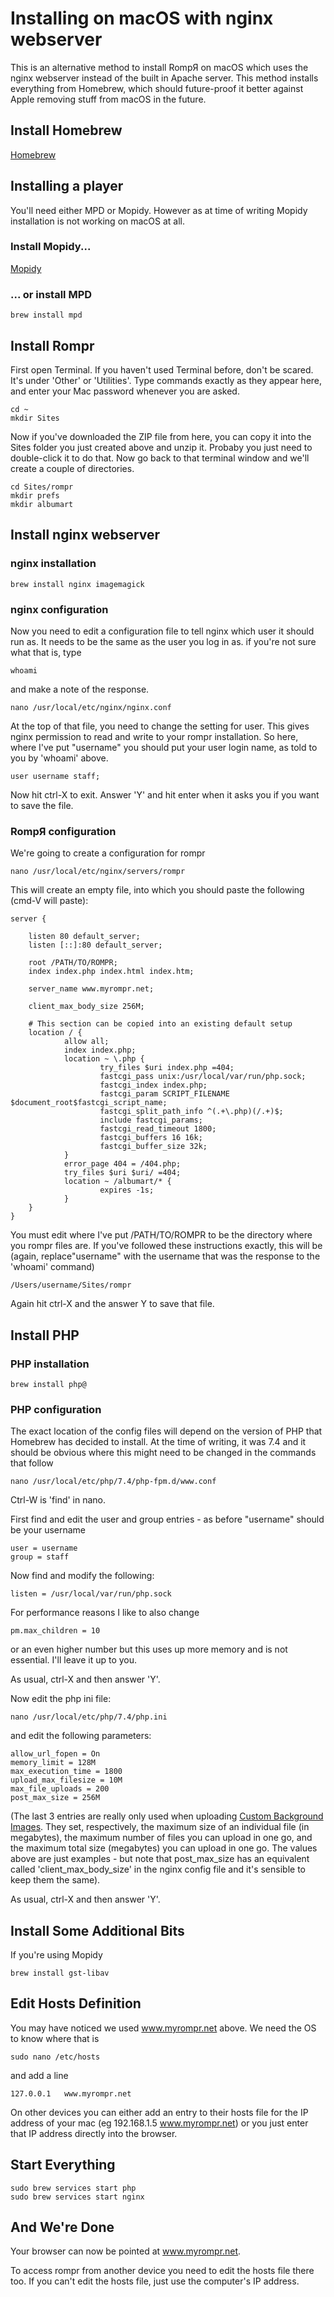 # Installing on macOS with nginx webserver

This is an alternative method to install RompЯ on macOS which uses the nginx webserver instead of the built in Apache server. This method installs everything from Homebrew, which should future-proof it better against Apple removing stuff from macOS in the future.

## Install Homebrew

[Homebrew](https://brew.sh/)

## Installing a player

You'll need either MPD or Mopidy. However as at time of writing Mopidy installation is not working on macOS at all.

### Install Mopidy...

[Mopidy](https://docs.mopidy.com/en/latest/installation/macos/)

### ... or install MPD

    brew install mpd

## Install Rompr

First open Terminal. If you haven't used Terminal before, don't be scared. It's under 'Other' or 'Utilities'. Type commands exactly as they appear here, and enter your Mac password whenever you are asked.

    cd ~
    mkdir Sites

Now if you've downloaded the ZIP file from here, you can copy it into the Sites folder you just created above and unzip it. Probaby you just need to double-click it to do that.
Now go back to that terminal window and we'll create a couple of directories.

    cd Sites/rompr
    mkdir prefs
    mkdir albumart

## Install nginx webserver

### nginx installation

    brew install nginx imagemagick

### nginx configuration

Now you need to edit a configuration file to tell nginx which user it should run as. It needs to be the same as the user you log in as. if you're not sure what that is, type

    whoami

and make a note of the response.

    nano /usr/local/etc/nginx/nginx.conf

At the top of that file, you need to change the setting for user. This gives nginx permission to read and write to your rompr installation. So here, where I've put "username" you should put your user login name, as told to you by 'whoami' above.

    user username staff;

Now hit ctrl-X to exit. Answer 'Y' and hit enter when it asks you if you want to save the file.

### RompЯ configuration

We're going to create a configuration for rompr

    nano /usr/local/etc/nginx/servers/rompr

This will create an empty file, into which you should paste the following (cmd-V will paste):

    server {

        listen 80 default_server;
        listen [::]:80 default_server;

        root /PATH/TO/ROMPR;
        index index.php index.html index.htm;

        server_name www.myrompr.net;

        client_max_body_size 256M;

        # This section can be copied into an existing default setup
        location / {
                allow all;
                index index.php;
                location ~ \.php {
                        try_files $uri index.php =404;
                        fastcgi_pass unix:/usr/local/var/run/php.sock;
                        fastcgi_index index.php;
                        fastcgi_param SCRIPT_FILENAME $document_root$fastcgi_script_name;
                        fastcgi_split_path_info ^(.+\.php)(/.+)$;
                        include fastcgi_params;
                        fastcgi_read_timeout 1800;
                        fastcgi_buffers 16 16k;
                        fastcgi_buffer_size 32k;
                }
                error_page 404 = /404.php;
                try_files $uri $uri/ =404;
                location ~ /albumart/* {
                        expires -1s;
                }
        }
    }

You must edit where I've put /PATH/TO/ROMPR to be the directory where you rompr files are. If you've followed these instructions exactly, this will be (again, replace"username" with the username that was the response to the 'whoami' command)

    /Users/username/Sites/rompr

Again hit ctrl-X and the answer Y to save that file.

## Install PHP

### PHP installation

    brew install php@

### PHP configuration

The exact location of the config files will depend on the version of PHP that Homebrew has decided to install. At the time of writing, it was 7.4 and it should be obvious where this might need to be changed in the commands that follow

    nano /usr/local/etc/php/7.4/php-fpm.d/www.conf

Ctrl-W is 'find' in nano.

First find and edit the user and group entries - as before "username" should be your username

    user = username
    group = staff

Now find and modify the following:

    listen = /usr/local/var/run/php.sock

For performance reasons I like to also change

    pm.max_children = 10

or an even higher number but this uses up more memory and is not essential. I'll leave it up to you.

As usual, ctrl-X and then answer 'Y'.

Now edit the php ini file:

    nano /usr/local/etc/php/7.4/php.ini

and edit the following parameters:

    allow_url_fopen = On
    memory_limit = 128M
    max_execution_time = 1800
    upload_max_filesize = 10M
    max_file_uploads = 200
    post_max_size = 256M

(The last 3 entries are really only used when uploading [Custom Background Images](/RompR/Theming). They set, respectively, the maximum size of an individual file (in megabytes), the maximum number of files you can upload in one go, and the maximum total size (megabytes) you can upload in one go. The values above are just examples - but note that post_max_size has an equivalent called 'client_max_body_size' in the nginx config file and it's sensible to keep them the same).

As usual, ctrl-X and then answer 'Y'.

## Install Some Additional Bits

If you're using Mopidy

    brew install gst-libav

## Edit Hosts Definition

You may have noticed we used www.myrompr.net above. We need the OS to know where that is

    sudo nano /etc/hosts

and add a line

    127.0.0.1   www.myrompr.net

On other devices you can either add an entry to their hosts file for the IP address of your mac (eg 192.168.1.5 www.myrompr.net) or you just enter that IP address directly into the browser.

## Start Everything

    sudo brew services start php
    sudo brew services start nginx

## And We're Done

Your browser can now be pointed at www.myrompr.net.

To access rompr from another device you need to edit the hosts file there too. If you can't edit the hosts file, just use the computer's IP address.
